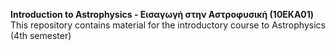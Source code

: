**Introduction to Astrophysics - Εισαγωγή στην Αστροφυσική (10EKA01)**
This repository contains material for the introductory course to Astrophysics (4th semester)
